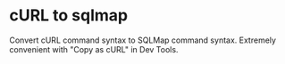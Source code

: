 # cURL to sqlmap
Convert cURL command syntax to SQLMap command syntax.
Extremely convenient with "Copy as cURL" in Dev Tools.
